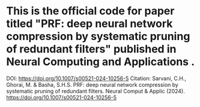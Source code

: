 # This is the official code for paper titled "PRF: deep neural network compression by systematic pruning of redundant filters" published in  Neural Computing and Applications . 

DOI: https://doi.org/10.1007/s00521-024-10256-5
Citation: Sarvani, C.H., Ghorai, M. & Basha, S.H.S. PRF: deep neural network compression by systematic pruning of redundant filters. Neural Comput & Applic (2024). https://doi.org/10.1007/s00521-024-10256-5
